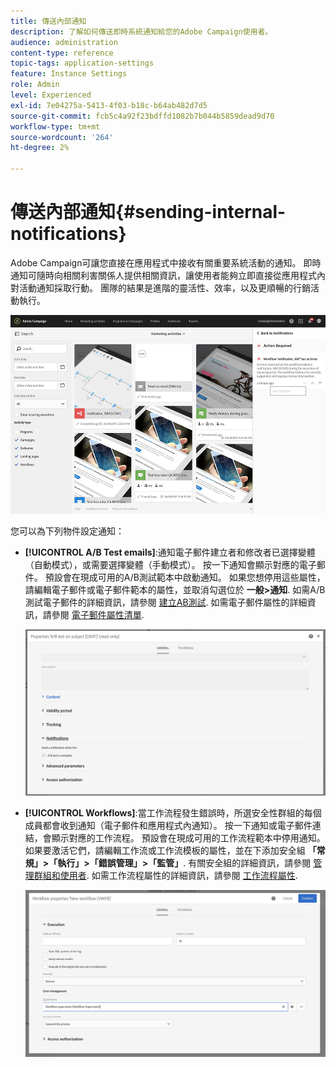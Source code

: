 ```yaml
---
title: 傳送內部通知
description: 了解如何傳送即時系統通知給您的Adobe Campaign使用者。
audience: administration
content-type: reference
topic-tags: application-settings
feature: Instance Settings
role: Admin
level: Experienced
exl-id: 7e04275a-5413-4f03-b18c-b64ab482d7d5
source-git-commit: fcb5c4a92f23bdffd1082b7b044b5859dead9d70
workflow-type: tm+mt
source-wordcount: '264'
ht-degree: 2%

---
```


# 傳送內部通知{#sending-internal-notifications}

Adobe Campaign可讓您直接在應用程式中接收有關重要系統活動的通知。 即時通知可隨時向相關利害關係人提供相關資訊，讓使用者能夠立即直接從應用程式內對活動通知採取行動。 團隊的結果是進階的靈活性、效率，以及更順暢的行銷活動執行。

![](assets/pulse_3.png)

您可以為下列物件設定通知：

* **[!UICONTROL A/B Test emails]**:通知電子郵件建立者和修改者已選擇變體（自動模式），或需要選擇變體（手動模式）。 按一下通知會顯示對應的電子郵件。 預設會在現成可用的A/B測試範本中啟動通知。 如果您想停用這些屬性，請編輯電子郵件或電子郵件範本的屬性，並取消勾選位於 **一般>通知**. 如需A/B測試電子郵件的詳細資訊，請參閱 [建立AB測試](../../channels/using/designing-an-a-b-test-email.md). 如需電子郵件屬性的詳細資訊，請參閱 [電子郵件屬性清單](../../administration/using/configuring-email-channel.md#list-of-email-properties).

   ![](assets/pulse_2.png)

* **[!UICONTROL Workflows]**:當工作流程發生錯誤時，所選安全性群組的每個成員都會收到通知（電子郵件和應用程式內通知）。 按一下通知或電子郵件連結，會顯示對應的工作流程。 預設會在現成可用的工作流程範本中停用通知。 如果要激活它們，請編輯工作流或工作流模板的屬性，並在下添加安全組 **「常規」>「執行」>「錯誤管理」>「監管」**. 有關安全組的詳細資訊，請參閱 [管理群組和使用者](../../administration/using/managing-groups-and-users.md). 如需工作流程屬性的詳細資訊，請參閱 [工作流程屬性](../../automating/using/managing-execution-options.md).

   ![](assets/pulse_1.png)
